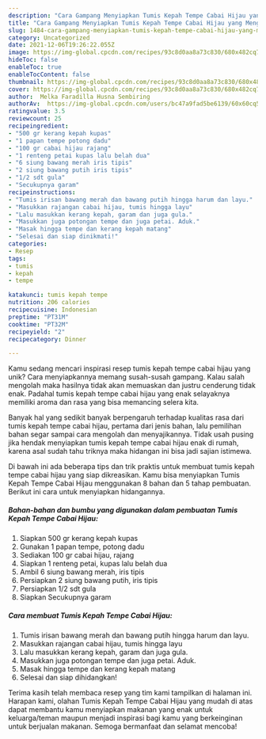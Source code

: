```yaml
---
description: "Cara Gampang Menyiapkan Tumis Kepah Tempe Cabai Hijau yang Menggugah Selera"
title: "Cara Gampang Menyiapkan Tumis Kepah Tempe Cabai Hijau yang Menggugah Selera"
slug: 1484-cara-gampang-menyiapkan-tumis-kepah-tempe-cabai-hijau-yang-menggugah-selera
category: Uncategorized
date: 2021-12-06T19:26:22.055Z
image: https://img-global.cpcdn.com/recipes/93c8d0aa8a73c830/680x482cq70/tumis-kepah-tempe-cabai-hijau-foto-resep-utama.jpg
hideToc: false
enableToc: true
enableTocContent: false
thumbnail: https://img-global.cpcdn.com/recipes/93c8d0aa8a73c830/680x482cq70/tumis-kepah-tempe-cabai-hijau-foto-resep-utama.jpg
cover: https://img-global.cpcdn.com/recipes/93c8d0aa8a73c830/680x482cq70/tumis-kepah-tempe-cabai-hijau-foto-resep-utama.jpg
author:  Melka Faradilla Husna Sembiring
authorAv:  https://img-global.cpcdn.com/users/bc47a9fad5be6139/60x60cq50/avatar.jpg
ratingvalue: 3.5
reviewcount: 25
recipeingredient:
- "500 gr kerang kepah kupas"
- "1 papan tempe potong dadu"
- "100 gr cabai hijau rajang"
- "1 renteng petai kupas lalu belah dua"
- "6 siung bawang merah iris tipis"
- "2 siung bawang putih iris tipis"
- "1/2 sdt gula"
- "Secukupnya garam"
recipeinstructions:
- "Tumis irisan bawang merah dan bawang putih hingga harum dan layu."
- "Masukkan rajangan cabai hijau, tumis hingga layu"
- "Lalu masukkan kerang kepah, garam dan juga gula."
- "Masukkan juga potongan tempe dan juga petai. Aduk."
- "Masak hingga tempe dan kerang kepah matang"
- "Selesai dan siap dinikmati!"
categories:
- Resep
tags:
- tumis
- kepah
- tempe

katakunci: tumis kepah tempe 
nutrition: 206 calories
recipecuisine: Indonesian
preptime: "PT31M"
cooktime: "PT32M"
recipeyield: "2"
recipecategory: Dinner

---
```



Kamu sedang mencari inspirasi resep tumis kepah tempe cabai hijau yang unik? Cara menyiapkannya memang susah-susah gampang. Kalau salah mengolah maka hasilnya tidak akan memuaskan dan justru cenderung tidak enak. Padahal tumis kepah tempe cabai hijau yang enak selayaknya memiliki aroma dan rasa yang bisa memancing selera kita.




Banyak hal yang sedikit banyak berpengaruh terhadap kualitas rasa dari tumis kepah tempe cabai hijau, pertama dari jenis bahan, lalu pemilihan bahan segar sampai cara mengolah dan menyajikannya. Tidak usah pusing jika hendak menyiapkan tumis kepah tempe cabai hijau enak di rumah, karena asal sudah tahu triknya maka hidangan ini bisa jadi sajian istimewa.


Di bawah ini ada beberapa tips dan trik praktis untuk membuat tumis kepah tempe cabai hijau yang siap dikreasikan. Kamu bisa menyiapkan Tumis Kepah Tempe Cabai Hijau menggunakan 8 bahan dan 5 tahap pembuatan. Berikut ini cara untuk menyiapkan hidangannya.

<!--inarticleads1-->

##### Bahan-bahan dan bumbu yang digunakan dalam pembuatan Tumis Kepah Tempe Cabai Hijau:

1. Siapkan 500 gr kerang kepah kupas
1. Gunakan 1 papan tempe, potong dadu
1. Sediakan 100 gr cabai hijau, rajang
1. Siapkan 1 renteng petai, kupas lalu belah dua
1. Ambil 6 siung bawang merah, iris tipis
1. Persiapkan 2 siung bawang putih, iris tipis
1. Persiapkan 1/2 sdt gula
1. Siapkan Secukupnya garam




<!--inarticleads2-->

##### Cara membuat Tumis Kepah Tempe Cabai Hijau:

1. Tumis irisan bawang merah dan bawang putih hingga harum dan layu.
1. Masukkan rajangan cabai hijau, tumis hingga layu
1. Lalu masukkan kerang kepah, garam dan juga gula.
1. Masukkan juga potongan tempe dan juga petai. Aduk.
1. Masak hingga tempe dan kerang kepah matang
1. Selesai dan siap dihidangkan!



Terima kasih telah membaca resep yang tim kami tampilkan di halaman ini. Harapan kami, olahan Tumis Kepah Tempe Cabai Hijau yang mudah di atas dapat membantu kamu menyiapkan makanan yang enak untuk keluarga/teman maupun menjadi inspirasi bagi kamu yang berkeinginan untuk berjualan makanan. Semoga bermanfaat dan selamat mencoba!

